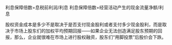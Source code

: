 利息保障倍数=息税前利润/利息
利息保障倍数=经营活动产生的现金流量净额/利息

股权资金成本是多少不是取决于是否支付现金股利或者支付多少现金股利，而是取决于市场上股东们的加权平均预期回报——如果企业无法创造满足股东预期的回报，那么，企业就很难在市场上进行股权融资，股东们“用脚投票”后股价会下跌。

